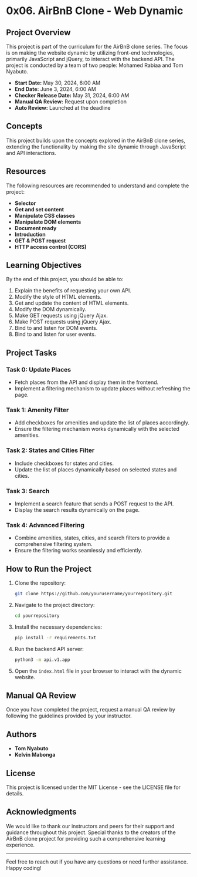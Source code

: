 # 0x06. AirBnB Clone - Web Dynamic

## Project Overview

This project is part of the curriculum for the AirBnB clone series. The focus is on making the website dynamic by utilizing front-end technologies, primarily JavaScript and jQuery, to interact with the backend API. The project is conducted by a team of two people: Mohamed Rabiaa and Tom Nyabuto.

- **Start Date:** May 30, 2024, 6:00 AM
- **End Date:** June 3, 2024, 6:00 AM
- **Checker Release Date:** May 31, 2024, 6:00 AM
- **Manual QA Review:** Request upon completion
- **Auto Review:** Launched at the deadline

## Concepts

This project builds upon the concepts explored in the AirBnB clone series, extending the functionality by making the site dynamic through JavaScript and API interactions.

## Resources

The following resources are recommended to understand and complete the project:

- **Selector**
- **Get and set content**
- **Manipulate CSS classes**
- **Manipulate DOM elements**
- **Document ready**
- **Introduction**
- **GET & POST request**
- **HTTP access control (CORS)**

## Learning Objectives

By the end of this project, you should be able to:

1. Explain the benefits of requesting your own API.
2. Modify the style of HTML elements.
3. Get and update the content of HTML elements.
4. Modify the DOM dynamically.
5. Make GET requests using jQuery Ajax.
6. Make POST requests using jQuery Ajax.
7. Bind to and listen for DOM events.
8. Bind to and listen for user events.

## Project Tasks

### Task 0: Update Places

- Fetch places from the API and display them in the frontend.
- Implement a filtering mechanism to update places without refreshing the page.

### Task 1: Amenity Filter

- Add checkboxes for amenities and update the list of places accordingly.
- Ensure the filtering mechanism works dynamically with the selected amenities.

### Task 2: States and Cities Filter

- Include checkboxes for states and cities.
- Update the list of places dynamically based on selected states and cities.

### Task 3: Search

- Implement a search feature that sends a POST request to the API.
- Display the search results dynamically on the page.

### Task 4: Advanced Filtering

- Combine amenities, states, cities, and search filters to provide a comprehensive filtering system.
- Ensure the filtering works seamlessly and efficiently.

## How to Run the Project

1. Clone the repository:
   ```bash
   git clone https://github.com/yourusername/yourrepository.git
   ```

2. Navigate to the project directory:
   ```bash
   cd yourrepository
   ```

3. Install the necessary dependencies:
   ```bash
   pip install -r requirements.txt
   ```

4. Run the backend API server:
   ```bash
   python3 -m api.v1.app
   ```

5. Open the `index.html` file in your browser to interact with the dynamic website.

## Manual QA Review

Once you have completed the project, request a manual QA review by following the guidelines provided by your instructor.

## Authors
- **Tom Nyabuto**
- **Kelvin Mabonga**

## License

This project is licensed under the MIT License - see the LICENSE file for details.

## Acknowledgments

We would like to thank our instructors and peers for their support and guidance throughout this project. Special thanks to the creators of the AirBnB clone project for providing such a comprehensive learning experience.

---

Feel free to reach out if you have any questions or need further assistance. Happy coding!
